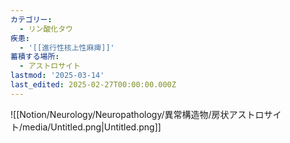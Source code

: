 ```yaml
---
カテゴリー:
  - リン酸化タウ
疾患:
  - '[[進行性核上性麻痺]]'
蓄積する場所:
  - アストロサイト
lastmod: '2025-03-14'
last_edited: 2025-02-27T00:00:00.000Z
---
```


![[Notion/Neurology/Neuropathology/異常構造物/房状アストロサイト/media/Untitled.png|Untitled.png]]
